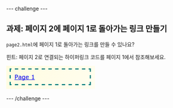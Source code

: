 \--- challenge \---

## 과제: 페이지 2에 페이지 1로 돌아가는 링크 만들기

`page2.html`에 페이지 1로 돌아가는 링크를 만들 수 있나요?

힌트: 페이지 2로 연결되는 하이퍼링크 코드를 페이지 1에서 참조해보세요.

![스크린샷](images/magazine-page1-link.png)

\--- /challenge \---